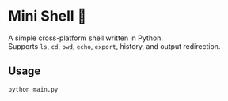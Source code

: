 # Mini Shell 🐚
A simple cross-platform shell written in Python.  
Supports `ls`, `cd`, `pwd`, `echo`, `export`, history, and output redirection.

## Usage
```bash
python main.py
